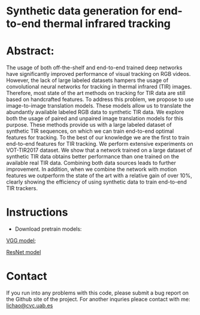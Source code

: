 # Synthetic data generation for end-to-end thermal infrared tracking

# Abstract: 
The usage of both off-the-shelf and end-to-end trained deep networks have significantly improved performance of visual tracking on RGB videos. However, the lack of large labeled datasets hampers the usage of convolutional neural networks for tracking in thermal infrared (TIR) images. Therefore, most state of the art methods on tracking for TIR data are still based on handcrafted features. To address this problem, we propose to use image-to-image translation models. These models allow us to translate the abundantly available labeled RGB data to synthetic TIR data. We explore both the usage of paired and unpaired image translation models for this purpose. These methods provide us with a large labeled dataset of synthetic TIR sequences, on which we can train end-to-end optimal features for tracking. To the best of our knowledge we are the first to train end-to-end features for TIR tracking.
We perform extensive experiments on VOT-TIR2017 dataset. We show that a network trained on a large dataset of synthetic TIR data obtains better performance than one trained on the available real TIR data. Combining both data sources leads to further improvement. In addition, when we combine the network with motion features we outperform the state of the art with a relative gain of over 10\%, clearly showing the efficiency of using synthetic data to train end-to-end TIR trackers.


# Instructions


- Download pretrain models:

[VGG model](https://drive.google.com/file/d/1e7Pw-m-DgAiB_aQnNUUwBRVFc2izRiRw/view?usp=sharing);

[ResNet model](https://drive.google.com/file/d/1gdcd1OSfz8LnOjea3AtYqp9UTtn61EST/view?usp=sharing)



# Contact
If you run into any problems with this code, please submit a bug report on the Github site of the project. For another inquries pleace contact with me: lichao@cvc.uab.es
